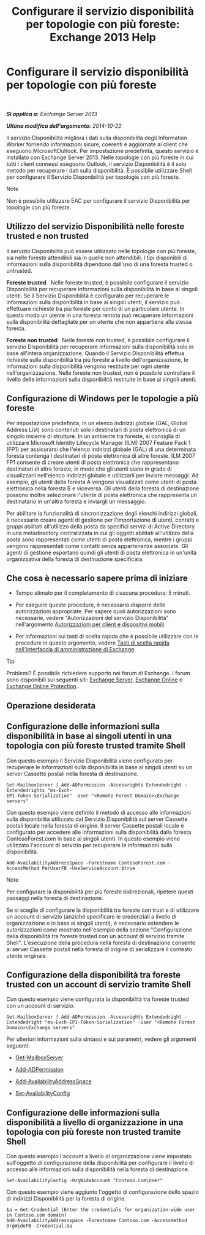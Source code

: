 ﻿---
title: 'Configurare il servizio disponibilità per topologie con più foreste: Exchange 2013 Help'
TOCTitle: Configurare il servizio disponibilità per topologie con più foreste
ms:assetid: f1e7d407-f0d3-47a7-8cc3-03c5980445d5
ms:mtpsurl: https://technet.microsoft.com/it-it/library/Bb125182(v=EXCHG.150)
ms:contentKeyID: 52063118
ms.date: 05/22/2018
mtps_version: v=EXCHG.150
ms.translationtype: MT
---

# Configurare il servizio disponibilità per topologie con più foreste

 

_**Si applica a:** Exchange Server 2013_

_**Ultima modifica dell'argomento:** 2014-10-22_

Il servizio Disponibilità migliora i dati sulla disponibilità degli Information Worker fornendo informazioni sicure, coerenti e aggiornate ai client che eseguono MicrosoftOutlook. Per impostazione predefinita, questo servizio è installato con Exchange Server 2013. Nelle topologie con più foreste in cui tutti i client connessi eseguono Outlook, il servizio Disponibilità è il solo metodo per recuperare i dati sulla disponibilità. È possibile utilizzare Shell per configurare il Servizio Disponibilità per topologie con più foreste.


> [!NOTE]
> Non è possibile utilizzare EAC per configurare il servizio Disponibilità per topologie con più foreste.



## Utilizzo del servizio Disponibilità nelle foreste trusted e non trusted

Il servizio Disponibilità può essere utilizzato nelle topologie con più foreste, sia nelle foreste attendibili sia in quelle non attendibili. I tipi disponibili di informazioni sulla disponibilità dipendono dall'uso di una foresta trusted o untrusted.

**Foreste trusted**   Nelle foreste trusted, è possibile configurare il servizio Disponibilità per recuperare informazioni sulla disponibilità in base ai singoli utenti. Se il Servizio Disponibilità è configurato per recuperare le informazioni sulla disponibilità in base ai singoli utenti, il servizio può effettuare richieste tra più foreste per conto di un particolare utente. In questo modo un utente in una foresta remota può recuperare informazioni sulla disponibilità dettagliate per un utente che non appartiene alla stessa foresta.

**Foreste non trusted**   Nelle foreste non trusted, è possibile configurare il servizio Disponibilità per recuperare informazioni sulla disponibilità solo in base all'intera organizzazione. Quando il Servizio Disponibilità effettua richieste sulla disponibilità tra più foreste a livello dell'organizzazione, le informazioni sulla disponibilità vengono restituite per ogni utente nell'organizzazione. Nelle foreste non trusted, non è possibile controllare il livello delle informazioni sulla disponibilità restituite in base ai singoli utenti.

## Configurazione di Windows per le topologie a più foreste

Per impostazione predefinita, in un elenco indirizzi globale (GAL, Global Address List) sono contenuti solo i destinatari di posta elettronica di un singolo insieme di strutture. In un ambiente tra foreste, si consiglia di utilizzare Microsoft Identity Lifecycle Manager (ILM) 2007 Feature Pack 1 (FP1) per assicurarsi che l'elenco indirizzi globale (GAL) di una determinata foresta contenga i destinatari di posta elettronica di altre foreste. ILM 2007 FP1 consente di creare utenti di posta elettronica che rappresentano destinatari di altre foreste, in modo che gli utenti siano in grado di visualizzarli nell'elenco indirizzi globale e utilizzarli per inviare messaggi. Ad esempio, gli utenti della foresta A vengono visualizzati come utenti di posta elettronica nella foresta B e viceversa. Gli utenti della foresta di destinazione possono inoltre selezionare l'utente di posta elettronica che rappresenta un destinatario in un'altra foresta e inviargli un messaggio.

Per abilitare la funzionalità di sincronizzazione degli elenchi indirizzi globali, è necessario creare agenti di gestione per l'importazione di utenti, contatti e gruppi abilitati all'utilizzo della posta da specifici servizi di Active Directory in una metadirectory centralizzata in cui gli oggetti abilitati all'utilizzo della posta sono rappresentati come utenti di posta elettronica, mentre i gruppi vengono rappresentati come contatti senza appartenenze associate. Gli agenti di gestione esportano quindi gli utenti di posta elettronica in un'unità organizzativa della foresta di destinazione specificata.

## Che cosa è necessario sapere prima di iniziare

  - Tempo stimato per il completamento di ciascuna procedura: 5 minuti.

  - Per eseguire queste procedure, è necessario disporre delle autorizzazioni appropriate. Per sapere quali autorizzazioni sono necessarie, vedere "Autorizzazioni del servizio Disponibilità" nell'argomento [Autorizzazioni per client e dispositivi mobili](clients-and-mobile-devices-permissions-exchange-2013-help.md).

  - Per informazioni sui tasti di scelta rapida che è possibile utilizzare con le procedure in questo argomento, vedere [Tasti di scelta rapida nell'interfaccia di amministrazione di Exchange](keyboard-shortcuts-in-the-exchange-admin-center-exchange-online-protection-help.md).


> [!TIP]
> Problemi? È possibile richiedere supporto nei forum di Exchange. I forum sono disponibili sui seguenti siti: <A href="https://go.microsoft.com/fwlink/p/?linkid=60612">Exchange Server</A>, <A href="https://go.microsoft.com/fwlink/p/?linkid=267542">Exchange Online</A> o <A href="https://go.microsoft.com/fwlink/p/?linkid=285351">Exchange Online Protection</A>..



## Operazione desiderata

## Configurazione delle informazioni sulla disponibilità in base ai singoli utenti in una topologia con più foreste trusted tramite Shell

Con questo esempio il Servizio Disponibilità viene configurato per recuperare le informazioni sulla disponibilità in base ai singoli utenti su un server Cassette postali nella foresta di destinazione.

    Get-MailboxServer | Add-ADPermission -Accessrights Extendedright -Extendedrights "ms-Exch-
    EPI-Token-Serialization" -User "<Remote Forest Domain>\Exchange servers"

Con questo esempio viene definito il metodo di accesso alle informazioni sulla disponibilità utilizzato dal Servizio Disponibilità sul server Cassette postali locale nella foresta di origine. Il server Cassette postali locale è configurato per accedere alle informazioni sulla disponibilità dalla foresta ContosoForest.com in base ai singoli utenti. In questo esempio viene utilizzato l'account di servizio per recuperare le informazioni sulla disponibilità.

    Add-AvailabilityAddressSpace -Forestname ContosoForest.com -AccessMethod PerUserFB -UseServiceAccount:$true


> [!NOTE]
> Per configurare la disponibilità per più foreste bidirezionali, ripetere questi passaggi nella foresta di destinazione.



Se si sceglie di configurare la disponibilità tra foreste con trust e di utilizzare un account di servizio (anziché specificare le credenziali a livello di organizzazione o in base ai singoli utenti), è necessario estendere le autorizzazioni come mostrato nell'esempio della sezione "Configurazione della disponibilità tra foreste trusted con un account di servizio tramite Shell". L'esecuzione della procedura nella foresta di destinazione consente ai server Cassette postali nella foresta di origine di serializzare il contesto utente originale.

## Configurazione della disponibilità tra foreste trusted con un account di servizio tramite Shell

Con questo esempio viene configurata la disponibilità tra foreste trusted con un account di servizio.

    Get-MailboxServer | Add-ADPermission -Accessrights Extendedright -Extendedright "ms-Exch-EPI-Token-Serialization" -User "<Remote Forest Domain>\Exchange servers"

Per ulteriori informazioni sulla sintassi e sui parametri, vedere gli argomenti seguenti:

  - [Get-MailboxServer](https://technet.microsoft.com/it-it/library/bb123539\(v=exchg.150\))

  - [Add-ADPermission](https://technet.microsoft.com/it-it/library/bb124403\(v=exchg.150\))

  - [Add-AvailabilityAddressSpace](https://technet.microsoft.com/it-it/library/bb124122\(v=exchg.150\))

  - [Set-AvailabilityConfig](https://technet.microsoft.com/it-it/library/bb124103\(v=exchg.150\))

## Configurazione delle informazioni sulla disponibilità a livello di organizzazione in una topologia con più foreste non trusted tramite Shell

Con questo esempio l'account a livello di organizzazione viene impostato sull'oggetto di configurazione della disponibilità per configurare il livello di accesso alle informazioni sulla disponibilità nella foresta di destinazione.

    Set-AvailabilityConfig -OrgWideAccount "Contoso.com\User"

Con questo esempio viene aggiunto l'oggetto di configurazione dello spazio di indirizzi Disponibilità per la foresta di origine.

    $a = Get-Credential (Enter the credentials for organization-wide user in Contoso.com domain)
    Add-AvailabilityAddressspace -Forestname Contoso.com -Accessmethod OrgWideFB -Credential:$a

